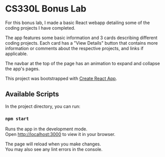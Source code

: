 # CS330L Bonus Lab

For this bonus lab, I made a basic React webapp detailing some of the coding projects I have completed.

The app features some basic information and 3 cards describing different coding projects. Each card has a "View Details" button that contains more information or comments about the respective projects, and links if applicable.

The navbar at the top of the page has an animation to expand and collapse the app's pages.

This project was bootstrapped with [Create React App](https://github.com/facebook/create-react-app).

## Available Scripts

In the project directory, you can run:

### `npm start`

Runs the app in the development mode.\
Open [http://localhost:3000](http://localhost:3000) to view it in your browser.

The page will reload when you make changes.\
You may also see any lint errors in the console.
